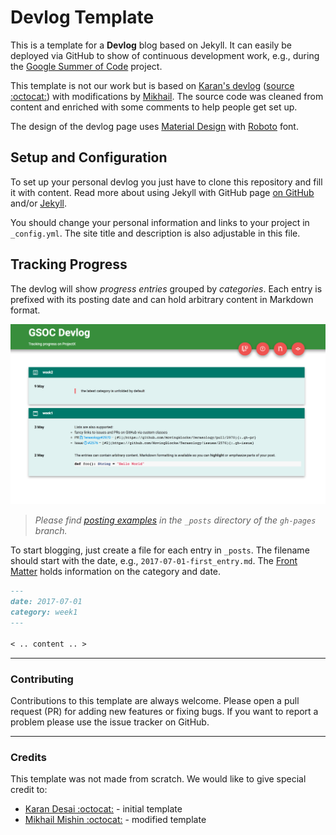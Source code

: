 # Devlog Template

This is a template for a **Devlog** blog based on Jekyll.
It can easily be deployed via GitHub to show of continuous development work,
e.g., during the [Google Summer of Code](https://summerofcode.withgoogle.com/) project.

This template is not our work but is based on [Karan's devlog](http://karandesai-96.github.io/devlog/)
([source :octocat:](https://github.com/karandesai-96/devlog)) with modifications
by [Mikhail](https://github.com/mishinma/carsusdevlog).
The source code was cleaned from content and enriched with some comments to help
people get set up.

The design of the devlog page uses [Material Design](https://material.io/guidelines/material-design/introduction.html#introduction-principles) with [Roboto](https://fonts.google.com/specimen/Roboto) font.

## Setup and Configuration

To set up your personal devlog you just have to clone this repository and fill
it with content.
Read more about using Jekyll with GitHub page [on GitHub](https://help.github.com/articles/using-jekyll-as-a-static-site-generator-with-github-pages/)
and/or [Jekyll](https://jekyllrb.com/docs/github-pages/).

You should change your personal information and links to your project in
`_config.yml`. The site title and description is also adjustable in this file.

## Tracking Progress

The devlog will show _progress entries_ grouped by _categories_.
Each entry is prefixed with its posting date and can hold arbitrary content in
Markdown format.

![Example screenshot of the Devlog.](./images/screenshot.png)

> _Please find [posting examples](https://github.com/MovingBlocks/DevlogTemplate/tree/gh-pages/_posts) in the `_posts` directory of the `gh-pages` branch._

To start blogging, just create a file for each entry in `_posts`. The filename
should start with the date, e.g., `2017-07-01-first_entry.md`.
The [Front Matter](https://jekyllrb.com/docs/frontmatter/) holds information on the category and date.

```markdown
---
date: 2017-07-01
category: week1
---

< .. content .. >
```

---
### Contributing

Contributions to this template are always welcome. Please open a pull request
(PR) for adding new features or fixing bugs.
If you want to report a problem please use the issue tracker on GitHub.

---

### Credits

This template was not made from scratch. We would like to give special credit to:

- [Karan Desai :octocat:](https://github.com/karandesai-96) - initial template
- [Mikhail Mishin :octocat:](https://github.com/mishinma) - modified template
